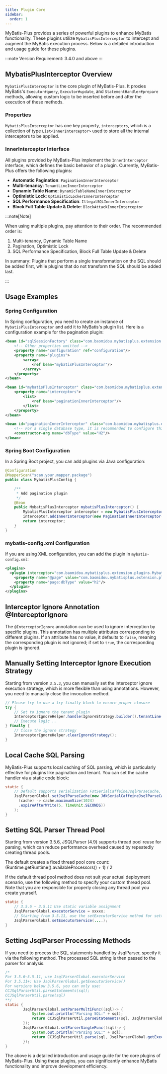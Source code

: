 ```yaml
---
title: Plugin Core
sidebar:
  order: 1
---
```


MyBatis-Plus provides a series of powerful plugins to enhance MyBatis functionality. These plugins utilize `MybatisPlusInterceptor` to intercept and augment the MyBatis execution process. Below is a detailed introduction and usage guide for these plugins.

:::note
Version Requirement: 3.4.0 and above
:::

## MybatisPlusInterceptor Overview

`MybatisPlusInterceptor` is the core plugin of MyBatis-Plus. It proxies MyBatis's `Executor#query`, `Executor#update`, and `StatementHandler#prepare` methods, allowing custom logic to be inserted before and after the execution of these methods.

### Properties

`MybatisPlusInterceptor` has one key property, `interceptors`, which is a collection of type `List<InnerInterceptor>` used to store all the internal interceptors to be applied.

### InnerInterceptor Interface

All plugins provided by MyBatis-Plus implement the `InnerInterceptor` interface, which defines the basic behavior of a plugin. Currently, MyBatis-Plus offers the following plugins:

- **Automatic Pagination**: `PaginationInnerInterceptor`
- **Multi-tenancy**: `TenantLineInnerInterceptor`
- **Dynamic Table Name**: `DynamicTableNameInnerInterceptor`
- **Optimistic Lock**: `OptimisticLockerInnerInterceptor`
- **SQL Performance Specification**: `IllegalSQLInnerInterceptor`
- **Block Full Table Update & Delete**: `BlockAttackInnerInterceptor`

:::note[Note]

When using multiple plugins, pay attention to their order. The recommended order is:

1. Multi-tenancy, Dynamic Table Name
2. Pagination, Optimistic Lock
3. SQL Performance Specification, Block Full Table Update & Delete

In summary: Plugins that perform a single transformation on the SQL should be added first, while plugins that do not transform the SQL should be added last.

:::

## Usage Examples

### Spring Configuration

In Spring configuration, you need to create an instance of `MybatisPlusInterceptor` and add it to MyBatis's plugin list. Here is a configuration example for the pagination plugin:

```xml
<bean id="sqlSessionFactory" class="com.baomidou.mybatisplus.extension.spring.MybatisSqlSessionFactoryBean">
    <!-- Other properties omitted -->
    <property name="configuration" ref="configuration"/>
    <property name="plugins">
        <array>
            <ref bean="mybatisPlusInterceptor"/>
        </array>
    </property>
</bean>

<bean id="mybatisPlusInterceptor" class="com.baomidou.mybatisplus.extension.plugins.MybatisPlusInterceptor">
    <property name="interceptors">
        <list>
            <ref bean="paginationInnerInterceptor"/>
        </list>
    </property>
</bean>

<bean id="paginationInnerInterceptor" class="com.baomidou.mybatisplus.extension.plugins.inner.PaginationInnerInterceptor">
    <!-- For a single database type, it is recommended to configure this value to avoid fetching the database type for every pagination query -->
    <constructor-arg name="dbType" value="H2"/>
</bean>
```

### Spring Boot Configuration

In a Spring Boot project, you can add plugins via Java configuration:

```java
@Configuration
@MapperScan("scan.your.mapper.package")
public class MybatisPlusConfig {

    /**
     * Add pagination plugin
     */
    @Bean
    public MybatisPlusInterceptor mybatisPlusInterceptor() {
        MybatisPlusInterceptor interceptor = new MybatisPlusInterceptor();
        interceptor.addInnerInterceptor(new PaginationInnerInterceptor(DbType.H2));
        return interceptor;
    }
}
```

### mybatis-config.xml Configuration

If you are using XML configuration, you can add the plugin in `mybatis-config.xml`:

```xml
<plugins>
  <plugin interceptor="com.baomidou.mybatisplus.extension.plugins.MybatisPlusInterceptor">
    <property name="@page" value="com.baomidou.mybatisplus.extension.plugins.inner.PaginationInnerInterceptor"/>
    <property name="page:dbType" value="h2"/>
  </plugin>
</plugins>
```

## Interceptor Ignore Annotation @InterceptorIgnore

The `@InterceptorIgnore` annotation can be used to ignore interception by specific plugins. This annotation has multiple attributes corresponding to different plugins. If an attribute has no value, it defaults to `false`, meaning the corresponding plugin is not ignored; if set to `true`, the corresponding plugin is ignored.

## Manually Setting Interceptor Ignore Execution Strategy

Starting from version `3.5.3`, you can manually set the interceptor ignore execution strategy, which is more flexible than using annotations. However, you need to manually close the invocation method.

```java
// Please try to use a try-finally block to ensure proper closure
try { 
    // Set to ignore the tenant plugin
    InterceptorIgnoreHelper.handle(IgnoreStrategy.builder().tenantLine(true).build());
    // Execute logic ..
} finally {
    // Close the ignore strategy
	InterceptorIgnoreHelper.clearIgnoreStrategy();
}
```

## Local Cache SQL Parsing

MyBatis-Plus supports local caching of SQL parsing, which is particularly effective for plugins like pagination and tenant. You can set the cache handler via a static code block:

```java
static {
    // Default supports serialization FstSerialCaffeineJsqlParseCache, JdkSerialCaffeineJsqlParseCache
    JsqlParserGlobal.setJsqlParseCache(new JdkSerialCaffeineJsqlParseCache(
      (cache) -> cache.maximumSize(1024)
      .expireAfterWrite(5, TimeUnit.SECONDS))
    );
}
```
## Setting SQL Parser Thread Pool

Starting from version 3.5.6, JSQLParser (4.9) supports thread pool reuse for parsing, which can reduce performance overhead caused by repeatedly creating thread pools.

The default creates a fixed thread pool core count: (Runtime.getRuntime().availableProcessors() + 1) / 2

If the default thread pool method does not suit your actual deployment scenario, use the following method to specify your custom thread pool. Note that you are responsible for properly closing any thread pool you create yourself.
```java
static {
	// 3.5.6 ~ 3.5.11 Use static variable assignment
	JsqlParserGlobal.executorService = xxxxx;
	// Starting from 3.5.11, use the setExecutorService method for setting
	JsqlParserGlobal.setExecutorService(....);
}
```

## Setting JsqlParser Processing Methods
If you need to process the SQL statements handled by JsqlParser, specify it via the following method. The processed SQL string is then passed to the parser for analysis.
```java
/*
For 3.5.6~3.5.11, use JsqlParserGlobal.executorService
For 3.5.11+: Use JsqlParserGlobal.getExecutorService()
For versions below 3.5.6, you can only use:
CCJSqlParserUtil.parseStatements(sql);
CCJSqlParserUtil.parse(sql)
**/ 
static {
        JsqlParserGlobal.setParserMultiFunc((sql)-> {
            System.out.println("Parsing SQL:" + sql);
            return CCJSqlParserUtil.parseStatements(sql, JsqlParserGlobal.getExecutorService(), null);
        });
        JsqlParserGlobal.setParserSingleFunc((sql)-> {
            System.out.println("Parsing SQL:" + sql);
            return CCJSqlParserUtil.parse(sql, JsqlParserGlobal.getExecutorService(), null);
        });
}
```

The above is a detailed introduction and usage guide for the core plugins of MyBatis-Plus. Using these plugins, you can significantly enhance MyBatis functionality and improve development efficiency.

